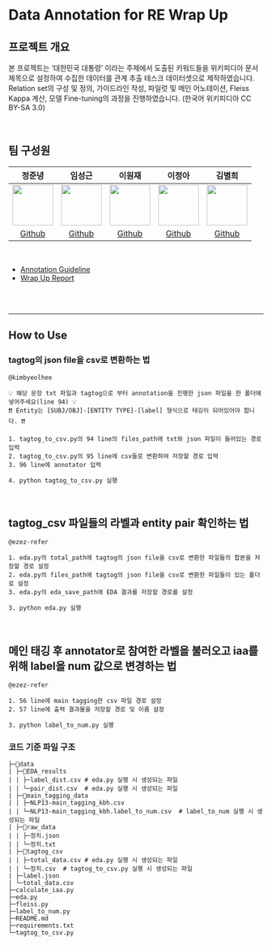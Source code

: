 # Data Annotation for RE Wrap Up

## 프로젝트 개요
본 프로젝트는 ‘대한민국 대통령’ 이라는 주제에서 도출된 키워드들을 위키피디아 문서 제목으로 설정하여 수집한 데이터를 관계 추출 테스크 데이터셋으로 제작하였습니다. <br/>
Relation set의 구성 및 정의, 가이드라인 작성, 파일럿 및 메인 어노테이션, Fleiss Kappa 계산, 모델 Fine-tuning의 과정을 진행하였습니다.
(한국어 위키피디아 CC BY-SA 3.0)

<br/>

## 팀 구성원

정준녕|임성근|이원재|이정아|김별희|
:-:|:-:|:-:|:-:|:-:
<img src='https://avatars.githubusercontent.com/u/51015187?v=4' height=80 width=80px></img>|<img src='https://avatars.githubusercontent.com/u/14817039?v=4' height=80 width=80px></img>|<img src='https://avatars.githubusercontent.com/u/61496071?v=4' height=80 width=80px></img>|<img src='https://avatars.githubusercontent.com/u/65378914?v=4' height=80 width=80px></img>|<img src='https://avatars.githubusercontent.com/u/42535803?v=4' height=80 width=80px></img>
[Github](https://github.com/ezez-refer)|[Github](https://github.com/lim4349)|[Github](https://github.com/wjlee-ling)|[Github](https://github.com/jjeongah)|[Github](https://github.com/kimbyeolhee)


<br>

* [Annotation Guideline](https://nextlevelpotato.notion.site/KLUE-RE-Annotation-guideline-c969709aaecf481bb580c913ef0446b1)
* [Wrap Up Report](https://nextlevelpotato.notion.site/Data-Annotation-for-RE-Wrap-Up-3122a61f46284e4f9180ca9c1270a29a)

<br/>
<br/>

---

## How to Use

### tagtog의 json file을 csv로 변환하는 법

```
@kimbyeolhee

💡 해당 문장 txt 파일과 tagtog으로 부터 annotation을 진행한 json 파일을 한 폴더에 넣어주세요(line 94) 💡
❗❗ Entity는 [SUBJ/OBJ]-[ENTITY TYPE]-[label] 형식으로 태깅이 되어있어야 합니다. ❗❗ 

1. tagtog_to_csv.py의 94 line의 files_path에 txt와 json 파일이 들어있는 경로 입력
2. tagtog_to_csv.py의 95 line에 csv들로 변환하여 저장할 경로 입력
3. 96 line에 annotator 입력

4. python tagtog_to_csv.py 실행
```


<br/>

## tagtog_csv 파일들의 라벨과 entity pair 확인하는 법

```
@ezez-refer

1. eda.py의 total_path에 tagtog의 json file을 csv로 변환한 파일들의 합본을 저장할 경로 설정
2. eda.py의 files_path에 tagtog의 json file을 csv로 변환한 파일들이 있는 폴더로 설정
3. eda.py의 eda_save_path에 EDA 결과를 저장할 경로를 설정

3. python eda.py 실행

```

<br/>

## 메인 태깅 후 annotator로 참여한 라벨을 불러오고 iaa를 위해 label을 num 값으로 변경하는 법

```
@ezez-refer

1. 56 line에 main tagging한 csv 파일 경로 설정
2. 57 line에 출력 결과물을 저장할 경로 및 이름 설정

3. python label_to_num.py 실행

```

### 코드 기준 파일 구조

```
├─📁data
| ├─📁EDA_results
| | ├─label_dist.csv # eda.py 실행 시 생성되는 파일
| | └─pair_dist.csv  # eda.py 실행 시 생성되는 파일
| ├─📁main_tagging_data
| | ├─NLP13-main_tagging_kbh.csv
| | └─NLP13-main_tagging_kbh.label_to_num.csv  # label_to_num 실행 시 생성되는 파일
| ├─📁raw_data
| | ├─정치.json
| | └─정치.txt
| ├─📁tagtog_csv
| | ├─total_data.csv # eda.py 실행 시 생성되는 파일
| | └─정치.csv  # tagtog_to_csv.py 실행 시 생성되는 파일
| ├─label.json
| └─total_data.csv
├─calculate_iaa.py
├─eda.py
├─fleiss.py
├─label_to_num.py
├─README.md
├─requirements.txt
└─tagtog_to_csv.py
```

